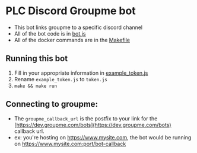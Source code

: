 # PLC Discord Groupme bot
- This bot links groupme to a specific discord channel
- All of the bot code is in [bot.js](bot.js)
- All of the docker commands are in the [Makefile](Makefile)

## Running this bot
1. Fill in your appropriate information in [example_token.js](example_token.js)
1. Rename `example_token.js` to `token.js`
1. `make && make run`

## Connecting to groupme:
- The `groupme_callback_url` is the postfix to your link for the [https://dev.groupme.com/bots](https://dev.groupme.com/bots) callback url.
- ex: you're hosting on https://www.mysite.com, the bot would be running on https://www.mysite.com:port/bot-callback

